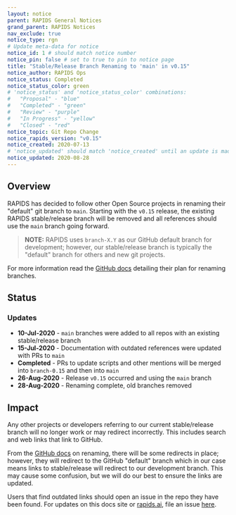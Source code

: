 ```yaml
---
layout: notice
parent: RAPIDS General Notices
grand_parent: RAPIDS Notices
nav_exclude: true
notice_type: rgn
# Update meta-data for notice
notice_id: 1 # should match notice number
notice_pin: false # set to true to pin to notice page
title: "Stable/Release Branch Renaming to 'main' in v0.15"
notice_author: RAPIDS Ops
notice_status: Completed
notice_status_color: green
# 'notice_status' and 'notice_status_color' combinations:
#   "Proposal" - "blue"
#   "Completed" - "green"
#   "Review" - "purple"
#   "In Progress" - "yellow"
#   "Closed" - "red"
notice_topic: Git Repo Change
notice_rapids_version: "v0.15"
notice_created: 2020-07-13
# 'notice_updated' should match 'notice_created' until an update is made
notice_updated: 2020-08-28
---
```


## Overview

RAPIDS has decided to follow other Open Source projects in renaming their
"default" git branch to `main`. Starting with the `v0.15` release, the existing
RAPIDS stable/release branch will be removed and all references should use the
`main` branch going forward.

>**NOTE:** RAPIDS uses `branch-X.Y` as our GitHub default branch for
development; however, our stable/release branch is typically the "default"
branch for others and new git projects.

For more information read the [GitHub docs](https://github.com/github/renaming/)
detailing their plan for renaming branches.

## Status

### Updates

- **10-Jul-2020** - `main` branches were added to all repos with an existing
stable/release branch
- **15-Jul-2020** - Documentation with outdated references were updated with PRs
to `main`
- **Completed** - PRs to update scripts and other mentions will be merged into
`branch-0.15` and then into `main`
- **26-Aug-2020** - Release `v0.15` occurred and using the `main` branch
- **28-Aug-2020** - Renaming complete, old branches removed

## Impact

Any other projects or developers referring to our current stable/release branch
will no longer work or may redirect incorrectly. This includes search and web
links that link to GitHub.

From the [GitHub docs](https://github.com/github/renaming/) on renaming, there
will be some redirects in place; however, they will redirect to the GitHub
"default" branch which in our case means links to stable/release will redirect
to our development branch. This may cause some confusion, but we will do our
best to ensure the links are updated.

Users that find outdated links should open an issue in the repo they have been
found. For updates on this docs site or [rapids.ai](https://rapids.ai), file an
issue [here](https://github.com/rapidsai/docs/issues/new/choose).

